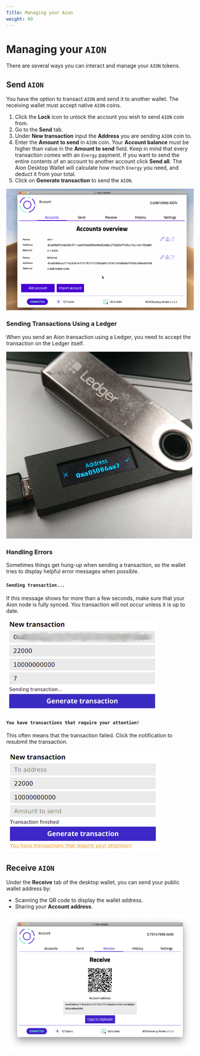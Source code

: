```yaml
---
Title: Managing your Aion
weight: 60
---
```


# Managing your `AION`

There are several ways you can interact and manage your `AION` tokens.

## Send `AION`

You have the option to transact `AION` and send it to another wallet. The receiving wallet must accept native `AION` coins.

1. Click the **Lock** icon to unlock the account you wish to send `AION` coin from.
2. Go to the **Send** tab.
3. Under **New transaction** input the **Address** you are sending `AION` coin to.
4. Enter the **Amount to send** in `AION` coin. Your **Account balance** must be higher than value in the **Amount to send** field. Keep in mind that every transaction comes with an `Energy` payment. If you want to send the entire contents of an account to another account click **Send all**. The Aion Desktop Wallet will calculate how much `Energy` you need, and deduct it from your total.
5. Click on **Generate transaction** to send the `AION`.

![Sending Tokens from One Account to Another](images/mac-send-tokens.gif)

### Sending Transactions Using a Ledger

When you send an Aion transaction using a Ledger, you need to accept the transaction on the Ledger itself.

![Accept transaction on Ledger](images/ledger-accept-transaction.png)

### Handling Errors

Sometimes things get hung-up when sending a transaction, so the wallet tries to display helpful error messages when possible.

#### `Sending transaction...`

If this message shows for more than a few seconds, make sure that your Aion node is fully synced. You transaction will not occur unless it is up to date.

![Node not synced error.](images/error-node-not-synced.png)

#### `You have transactions that require your attention!`

This often means that the transaction failed. Click the notification to resubmit the transaction.

![Failed to send error](images/error-failed-to-send.png)

## Receive `AION`

Under the **Receive** tab of the desktop wallet, you can send your public wallet address by:

- Scanning the QR code to display the wallet address.
- Sharing your **Account address**.

![Aion Desktop Wallet send tab](images/mac-receive-token-screen.png)